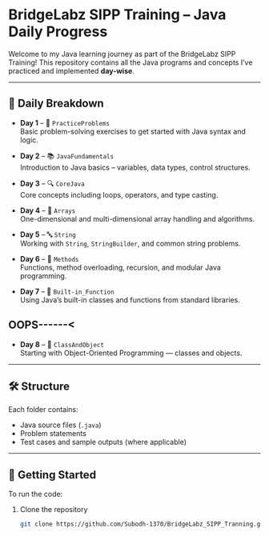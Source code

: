 
# BridgeLabz SIPP Training – Java Daily Progress

Welcome to my Java learning journey as part of the BridgeLabz SIPP Training! This repository contains all the Java programs and concepts I’ve practiced and implemented **day-wise**.

---

## 📅 Daily Breakdown

- **Day 1** – 🧠 `PracticeProblems`  
  Basic problem-solving exercises to get started with Java syntax and logic.

- **Day 2** – 📚 `JavaFundamentals`  
  Introduction to Java basics – variables, data types, control structures.

- **Day 3** – 🔍 `CoreJava`  
  Core concepts including loops, operators, and type casting.

- **Day 4** – 🧮 `Arrays`  
  One-dimensional and multi-dimensional array handling and algorithms.

- **Day 5** – 🔤 `String`  
  Working with `String`, `StringBuilder`, and common string problems.

- **Day 6** – 🔁 `Methods`  
  Functions, method overloading, recursion, and modular Java programming.

- **Day 7** – 🧩 `Built-in_Function`  
  Using Java’s built-in classes and functions from standard libraries.
  
## OOPS------<

- **Day 8** – 🧱 `ClassAndObject`  
  Starting with Object-Oriented Programming — classes and objects.

---

## 🛠 Structure

Each folder contains:
- Java source files (`.java`)
- Problem statements
- Test cases and sample outputs (where applicable)

---

## 🚀 Getting Started

To run the code:
1. Clone the repository  
   ```bash
   git clone https://github.com/Subodh-1370/BridgeLabz_SIPP_Tranning.git
